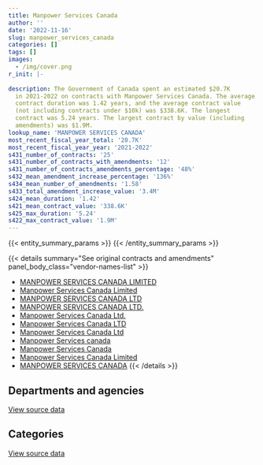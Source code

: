 ```yaml
---
title: Manpower Services Canada
author: ''
date: '2022-11-16'
slug: manpower_services_canada
categories: []
tags: []
images:
  - /img/cover.png
r_init: |-
  
description: The Government of Canada spent an estimated $20.7K
  in 2021-2022 on contracts with Manpower Services Canada. The average
  contract duration was 1.42 years, and the average contract value
  (not including contracts under $10k) was $338.6K. The longest
  contract was 5.24 years. The largest contract by value (including
  amendments) was $1.9M.
lookup_name: 'MANPOWER SERVICES CANADA'
most_recent_fiscal_year_total: '20.7K'
most_recent_fiscal_year_year: '2021-2022'
s431_number_of_contracts: '25'
s431_number_of_contracts_with_amendments: '12'
s431_number_of_contracts_amendments_percentage: '48%'
s432_mean_amendment_increase_percentage: '136%'
s434_mean_number_of_amendments: '1.58'
s433_total_amendment_increase_value: '3.4M'
s424_mean_duration: '1.42'
s421_mean_contract_value: '338.6K'
s425_max_duration: '5.24'
s422_max_contract_value: '1.9M'
---
```


<script src="/rmarkdown-libs/htmlwidgets/htmlwidgets.js"></script>
<link href="/rmarkdown-libs/datatables-css/datatables-crosstalk.css" rel="stylesheet" />
<script src="/rmarkdown-libs/datatables-binding/datatables.js"></script>
<script src="/rmarkdown-libs/jquery/jquery-3.6.0.min.js"></script>
<link href="/rmarkdown-libs/dt-core-bootstrap/css/dataTables.bootstrap.min.css" rel="stylesheet" />
<link href="/rmarkdown-libs/dt-core-bootstrap/css/dataTables.bootstrap.extra.css" rel="stylesheet" />
<script src="/rmarkdown-libs/dt-core-bootstrap/js/jquery.dataTables.min.js"></script>
<script src="/rmarkdown-libs/dt-core-bootstrap/js/dataTables.bootstrap.min.js"></script>
<link href="/rmarkdown-libs/crosstalk/css/crosstalk.min.css" rel="stylesheet" />
<script src="/rmarkdown-libs/crosstalk/js/crosstalk.min.js"></script>
<script src="/rmarkdown-libs/htmlwidgets/htmlwidgets.js"></script>
<link href="/rmarkdown-libs/datatables-css/datatables-crosstalk.css" rel="stylesheet" />
<script src="/rmarkdown-libs/datatables-binding/datatables.js"></script>
<script src="/rmarkdown-libs/jquery/jquery-3.6.0.min.js"></script>
<link href="/rmarkdown-libs/dt-core-bootstrap/css/dataTables.bootstrap.min.css" rel="stylesheet" />
<link href="/rmarkdown-libs/dt-core-bootstrap/css/dataTables.bootstrap.extra.css" rel="stylesheet" />
<script src="/rmarkdown-libs/dt-core-bootstrap/js/jquery.dataTables.min.js"></script>
<script src="/rmarkdown-libs/dt-core-bootstrap/js/dataTables.bootstrap.min.js"></script>
<link href="/rmarkdown-libs/crosstalk/css/crosstalk.min.css" rel="stylesheet" />
<script src="/rmarkdown-libs/crosstalk/js/crosstalk.min.js"></script>

{{< entity_summary_params >}}
{{< /entity_summary_params >}}

{{< details summary="See original contracts and amendments" panel_body_class="vendor-names-list" >}}
- [MANPOWER SERVICES CANADA LIMITED](https://search.open.canada.ca/en/ct/?sort=contract_value_f%20desc&page=1&search_text=%22MANPOWER%20SERVICES%20CANADA%20LIMITED%22)
- [Manpower Services Canada Limited](https://search.open.canada.ca/en/ct/?sort=contract_value_f%20desc&page=1&search_text=%22Manpower%20Services%20Canada%20Limited%22)
- [MANPOWER SERVICES CANADA LTD](https://search.open.canada.ca/en/ct/?sort=contract_value_f%20desc&page=1&search_text=%22MANPOWER%20SERVICES%20CANADA%20LTD%22)
- [MANPOWER SERVICES CANADA LTD.](https://search.open.canada.ca/en/ct/?sort=contract_value_f%20desc&page=1&search_text=%22MANPOWER%20SERVICES%20CANADA%20LTD.%22)
- [Manpower Services Canada Ltd.](https://search.open.canada.ca/en/ct/?sort=contract_value_f%20desc&page=1&search_text=%22Manpower%20Services%20Canada%20Ltd.%22)
- [Manpower Services Canada LTD](https://search.open.canada.ca/en/ct/?sort=contract_value_f%20desc&page=1&search_text=%22Manpower%20Services%20Canada%20LTD%22)
- [Manpower Services Canada Ltd](https://search.open.canada.ca/en/ct/?sort=contract_value_f%20desc&page=1&search_text=%22Manpower%20Services%20Canada%20Ltd%22)
- [Manpower Services canada](https://search.open.canada.ca/en/ct/?sort=contract_value_f%20desc&page=1&search_text=%22Manpower%20Services%20canada%22)
- [Manpower Services Canada](https://search.open.canada.ca/en/ct/?sort=contract_value_f%20desc&page=1&search_text=%22Manpower%20Services%20Canada%22)
- [Manpower Services Canada Limited](https://search.open.canada.ca/en/ct/?sort=contract_value_f%20desc&page=1&search_text=%22Manpower%20%20Services%20Canada%20Limited%22)
- [MANPOWER SERVICES CANADA](https://search.open.canada.ca/en/ct/?sort=contract_value_f%20desc&page=1&search_text=%22MANPOWER%20SERVICES%20CANADA%22)
{{< /details >}}

## Departments and agencies

<div id="htmlwidget-1" style="width:100%;height:auto;" class="datatables html-widget"></div>
<script type="application/json" data-for="htmlwidget-1">{"x":{"style":"bootstrap","filter":"none","vertical":false,"data":[["<a href=\"/departments/acoa-apeca/\">Atlantic Canada Opportunities Agency<\/a>","<a href=\"/departments/cbsa-asfc/\">Canada Border Services Agency<\/a>","<a href=\"/departments/cihr-irsc/\">Canadian Institutes of Health Research<\/a>","<a href=\"/departments/dnd-mdn/\">National Defence<\/a>","<a href=\"/departments/hc-sc/\">Health Canada<\/a>","<a href=\"/departments/nrc-cnrc/\">National Research Council Canada<\/a>","<a href=\"/departments/osgg-bsgg/\">Office of the Secretary to the Governor General<\/a>","<a href=\"/departments/tc/\">Transport Canada<\/a>"],[14315.17,37484.7,126841.21,62114.82,441774.32,0,null,921877.22],[25863.53,3845.53,null,78028.44,442984.66,null,9088.36,658365.85],[null,null,null,104929.7,110141,null,12711.83,null],[null,null,null,20706.68,null,null,null,null]],"container":"<table class=\"table table-striped table-hover row-border order-column display\">\n  <thead>\n    <tr>\n      <th>Department<\/th>\n      <th>2018-2019<\/th>\n      <th>2019-2020<\/th>\n      <th>2020-2021<\/th>\n      <th>2021-2022<\/th>\n    <\/tr>\n  <\/thead>\n<\/table>","options":{"order":[[4,"desc"]],"pageLength":10,"autoWidth":true,"columnDefs":[{"targets":1,"render":"function(data, type, row, meta) {\n    return type !== 'display' ? data : DTWidget.formatCurrency(data, \"$\", 2, 3, \",\", \".\", true, null);\n  }"},{"targets":2,"render":"function(data, type, row, meta) {\n    return type !== 'display' ? data : DTWidget.formatCurrency(data, \"$\", 2, 3, \",\", \".\", true, null);\n  }"},{"targets":3,"render":"function(data, type, row, meta) {\n    return type !== 'display' ? data : DTWidget.formatCurrency(data, \"$\", 2, 3, \",\", \".\", true, null);\n  }"},{"targets":4,"render":"function(data, type, row, meta) {\n    return type !== 'display' ? data : DTWidget.formatCurrency(data, \"$\", 2, 3, \",\", \".\", true, null);\n  }"},{"width":"16%","targets":[1,2,3,4]},{"className":"dt-right","targets":[1,2,3,4]}],"orderClasses":false}},"evals":["options.columnDefs.0.render","options.columnDefs.1.render","options.columnDefs.2.render","options.columnDefs.3.render"],"jsHooks":[]}</script>
<p class="text-right">
<a href="https://github.com/GoC-Spending/contracts-data/tree/main/data/out/vendors/manpower_services_canada/summary_by_fiscal_year_by_department.csv" class="source-data-link btn btn-link">View source data</a>
</p>

## Categories

<div id="htmlwidget-2" style="width:100%;height:auto;" class="datatables html-widget"></div>
<script type="application/json" data-for="htmlwidget-2">{"x":{"style":"bootstrap","filter":"none","vertical":false,"data":[["<a href=\"/categories/defence/\">Defence<\/a>","<a href=\"/categories/professional_services/\">Professional services<\/a>","<a href=\"/categories/information_technology/\">Information technology<\/a>","<a href=\"/categories/human_capital/\">Human capital<\/a>"],[null,585088.6,1019318.84,null],[49714.35,539576.33,628885.71,null],[null,19986.65,110141,97654.88],[null,20706.68,null,null]],"container":"<table class=\"table table-striped table-hover row-border order-column display\">\n  <thead>\n    <tr>\n      <th>Category<\/th>\n      <th>2018-2019<\/th>\n      <th>2019-2020<\/th>\n      <th>2020-2021<\/th>\n      <th>2021-2022<\/th>\n    <\/tr>\n  <\/thead>\n<\/table>","options":{"order":[[4,"desc"]],"dom":"t","pageLength":30,"autoWidth":true,"columnDefs":[{"targets":1,"render":"function(data, type, row, meta) {\n    return type !== 'display' ? data : DTWidget.formatCurrency(data, \"$\", 2, 3, \",\", \".\", true, null);\n  }"},{"targets":2,"render":"function(data, type, row, meta) {\n    return type !== 'display' ? data : DTWidget.formatCurrency(data, \"$\", 2, 3, \",\", \".\", true, null);\n  }"},{"targets":3,"render":"function(data, type, row, meta) {\n    return type !== 'display' ? data : DTWidget.formatCurrency(data, \"$\", 2, 3, \",\", \".\", true, null);\n  }"},{"targets":4,"render":"function(data, type, row, meta) {\n    return type !== 'display' ? data : DTWidget.formatCurrency(data, \"$\", 2, 3, \",\", \".\", true, null);\n  }"},{"width":"16%","targets":[1,2,3,4]},{"className":"dt-right","targets":[1,2,3,4]}],"orderClasses":false,"lengthMenu":[10,25,30,50,100]}},"evals":["options.columnDefs.0.render","options.columnDefs.1.render","options.columnDefs.2.render","options.columnDefs.3.render"],"jsHooks":[]}</script>
<p class="text-right">
<a href="https://github.com/GoC-Spending/contracts-data/tree/main/data/out/vendors/manpower_services_canada/summary_by_fiscal_year_by_category.csv" class="source-data-link btn btn-link">View source data</a>
</p>

